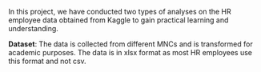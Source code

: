 In this project, we have conducted two types of analyses on the HR employee data obtained from Kaggle to gain practical learning and understanding.

**Dataset**: The data is collected from different MNCs and is transformed for academic purposes. The data is in xlsx format as most HR employees use this format and not csv. 


